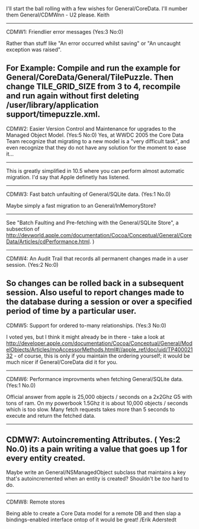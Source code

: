 I'll start the ball rolling with a few wishes for General/CoreData. I'll number them General/CDMWnn -  U2 please. 
Keith

----
CDMW1: Friendlier error messages (Yes:3 No:0)

Rather than stuff like "An error occurred whilst saving" or "An uncaught exception was raised".

For Example: Compile and run the example for General/CoreData/General/TilePuzzle. Then change TILE_GRID_SIZE from 3 to 4, recompile and run again without first deleting /user/library/application support/timepuzzle.xml.
----
CDMW2: Easier Version Control and Maintenance for upgrades to the Managed Object Model. (Yes:5 No:0)
Yes, at WWDC 2005 the Core Data Team recognize that migrating to a new model is a "very difficult task", and even recognize that they do not have any solution for the moment to ease it...

----
This is greatly simplified in 10.5 where you can perform almost automatic migration. I'd say that Apple definetly has listened.

----
CDMW3: Fast batch unfaulting of General/SQLite data. (Yes:1 No.0)

Maybe simply a fast migration to an General/InMemoryStore?


----
See "Batch Faulting and Pre-fetching with the General/SQLite Store", a subsection of http://devworld.apple.com/documentation/Cocoa/Conceptual/General/CoreData/Articles/cdPerformance.html.
)

----
CDMW4: An Audit Trail that records all permanent changes made in a user session.  (Yes:2 No:0)

So changes can be rolled back in a subsequent session. Also useful to report changes made to the database during a session or over a specified period of time by a particular user.
----
CDMW5: Support for ordered to-many relationships. (Yes:3 No:0)

I voted yes, but I think it might already be in there - take a look at http://developer.apple.com/documentation/Cocoa/Conceptual/General/ModelObjects/Articles/moAccessorMethods.html#//apple_ref/doc/uid/TP40002132 - of course, this is only if you maintain the ordering yourself; it would be much nicer if General/CoreData did it for you.

----
CDMW6: Performance improvments when fetching General/SQLite data. (Yes:1 No.0)

Official answer from apple is 25,000 objects / seconds on a 2x2Ghz G5 with tons of ram. On my powerbook 1.5Ghz it is about 10,000 objects / seconds which is too slow. Many fetch requests takes more than 5 seconds to execute and return the fetched data.

----
CDMW7: Autoincrementing Attributes. ( Yes:2 No.0)
its a pain writing a value that goes up 1 for every entity created.
----
Maybe write an General/NSManagedObject subclass that maintains a key that's autoincremented when an entity is created?  Shouldn't be *too* hard to do.

----
CDMW8: Remote stores

Being able to create a Core Data model for a remote DB and then slap a bindings-enabled interface ontop of it would be great! /Erik Aderstedt